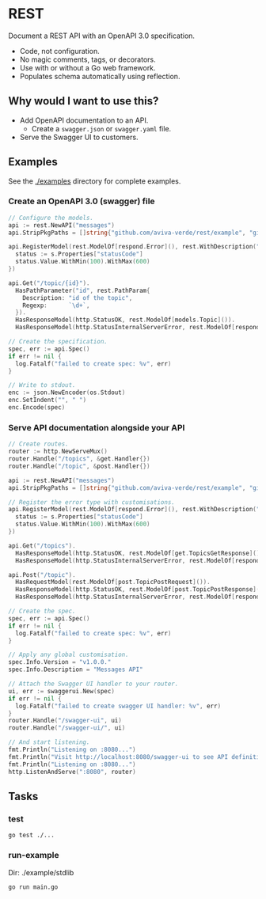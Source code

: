 # REST

Document a REST API with an OpenAPI 3.0 specification.

* Code, not configuration.
* No magic comments, tags, or decorators.
* Use with or without a Go web framework.
* Populates schema automatically using reflection.

## Why would I want to use this?

* Add OpenAPI documentation to an API.
  * Create a `swagger.json` or `swagger.yaml` file.
* Serve the Swagger UI to customers.

## Examples

See the [./examples](./examples) directory for complete examples.

### Create an OpenAPI 3.0 (swagger) file

```go
// Configure the models.
api := rest.NewAPI("messages")
api.StripPkgPaths = []string{"github.com/aviva-verde/rest/example", "github.com/a-h/respond"}

api.RegisterModel(rest.ModelOf[respond.Error](), rest.WithDescription("Standard JSON error"), func(s *openapi3.Schema) {
  status := s.Properties["statusCode"]
  status.Value.WithMin(100).WithMax(600)
})

api.Get("/topic/{id}").
  HasPathParameter("id", rest.PathParam{
    Description: "id of the topic",
    Regexp:      `\d+`,
  }).
  HasResponseModel(http.StatusOK, rest.ModelOf[models.Topic]()).
  HasResponseModel(http.StatusInternalServerError, rest.ModelOf[respond.Error]())

// Create the specification.
spec, err := api.Spec()
if err != nil {
  log.Fatalf("failed to create spec: %v", err)
}

// Write to stdout.
enc := json.NewEncoder(os.Stdout)
enc.SetIndent("", " ")
enc.Encode(spec)
```

### Serve API documentation alongside your API

```go
// Create routes.
router := http.NewServeMux()
router.Handle("/topics", &get.Handler{})
router.Handle("/topic", &post.Handler{})

api := rest.NewAPI("messages")
api.StripPkgPaths = []string{"github.com/aviva-verde/rest/example", "github.com/a-h/respond"}

// Register the error type with customisations.
api.RegisterModel(rest.ModelOf[respond.Error](), rest.WithDescription("Standard JSON error"), func(s *openapi3.Schema) {
  status := s.Properties["statusCode"]
  status.Value.WithMin(100).WithMax(600)
})

api.Get("/topics").
  HasResponseModel(http.StatusOK, rest.ModelOf[get.TopicsGetResponse]()).
  HasResponseModel(http.StatusInternalServerError, rest.ModelOf[respond.Error]())

api.Post("/topic").
  HasRequestModel(rest.ModelOf[post.TopicPostRequest]()).
  HasResponseModel(http.StatusOK, rest.ModelOf[post.TopicPostResponse]()).
  HasResponseModel(http.StatusInternalServerError, rest.ModelOf[respond.Error]())

// Create the spec.
spec, err := api.Spec()
if err != nil {
  log.Fatalf("failed to create spec: %v", err)
}

// Apply any global customisation.
spec.Info.Version = "v1.0.0."
spec.Info.Description = "Messages API"

// Attach the Swagger UI handler to your router.
ui, err := swaggerui.New(spec)
if err != nil {
  log.Fatalf("failed to create swagger UI handler: %v", err)
}
router.Handle("/swagger-ui", ui)
router.Handle("/swagger-ui/", ui)

// And start listening.
fmt.Println("Listening on :8080...")
fmt.Println("Visit http://localhost:8080/swagger-ui to see API definitions")
fmt.Println("Listening on :8080...")
http.ListenAndServe(":8080", router)
```

## Tasks

### test

```
go test ./...
```

### run-example

Dir: ./example/stdlib

```
go run main.go
```
